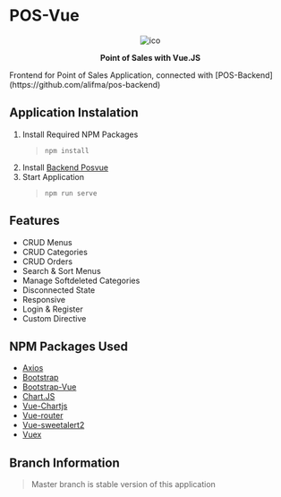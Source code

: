 # POS-Vue
<p align="center"><img src="https://i.ibb.co/MRPzNsg/i-empty-1.png" alt="ico" border="0"><p>
<p align="center"><b>Point of Sales with Vue.JS</b></p>
Frontend for Point of Sales Application, connected with [POS-Backend](https://github.com/alifma/pos-backend)

## Application Instalation
1. Install Required NPM Packages 
   > `npm install`
2. Install [Backend Posvue](https://github.com/alifma/pos-backend)
3. Start Application
   > `npm run serve`

## Features
- CRUD Menus
- CRUD Categories
- CRUD Orders
- Search & Sort Menus
- Manage Softdeleted Categories
- Disconnected State
- Responsive
- Login & Register
- Custom Directive

## NPM Packages Used
- [Axios](https://www.npmjs.com/package/axios)
- [Bootstrap](https://www.npmjs.com/package/bootstrap)
- [Bootstrap-Vue](https://www.npmjs.com/package/bootstrap-vue)
- [Chart.JS](https://www.npmjs.com/package/chart.js)
- [Vue-Chartjs](https://www.npmjs.com/package/vue-chartjs)
- [Vue-router](https://www.npmjs.com/package/vue-router)
- [Vue-sweetalert2](https://www.npmjs.com/package/vue-sweetalert2)
- [Vuex](https://www.npmjs.com/package/vuex)

## Branch Information
> Master branch is stable version of this application
